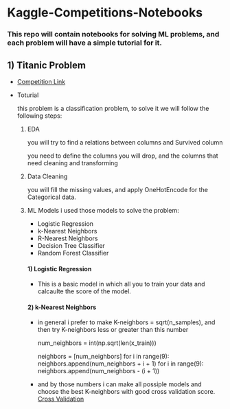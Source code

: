 # Kaggle-Competitions-Notebooks
### This repo will contain notebooks for solving ML problems, and each problem will have a simple tutorial for it.

## 1) Titanic Problem

* [Competition Link](https://www.kaggle.com/competitions/titanic/overview)
* Toturial

    this problem is a classification problem, to solve it we will follow the following steps:
    1. EDA

        you will try to find a relations between columns and Survived column

        you need to define the columns you will drop, and the columns that need cleaning and transforming

    2. Data Cleaning

        you will fill the missing values, and apply OneHotEncode for the Categorical data.

    3. ML Models 
        i used those models to solve the problem:
        - Logistic Regression
        - k-Nearest Neighbors
        - R-Nearest Neighbors
        - Decision Tree Classifier
        - Random Forest Classifier

        #### 1) Logistic Regression
        - This is a basic model in which all you to train your data and calcaulte the score of the model.

        #### 2) k-Nearest Neighbors
        - in general i prefer to make K-neighbors = sqrt(n_samples), and then try K-neighbors less or greater than this number

            num_neighbors = int(np.sqrt(len(x_train)))

            neighbors = [num_neighbors]
            for i in range(9):
                neighbors.append(num_neighbors + i + 1)
            for i in range(9):
                neighbors.append(num_neighbors - (i + 1))
        - and by those numbers i can make all possiple models and choose the best K-neighbors with good cross validation score.
        [Cross Validation](KNvalidation.png)

